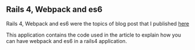 ## Rails 4, Webpack and es6

Rails 4, Webpack and es6 were the topics of blog post that I published [here](https://revs.runtime-revolution.com/want-to-use-es6-with-rails-right-now-webpack-to-the-rescue-ebefb2004e9e)

This application contains the code used in the article to explain how you can have webpack and es6 in a rails4 application.
